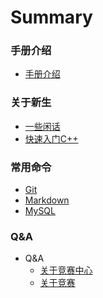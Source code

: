 # Summary

### 手册介绍
* [手册介绍](/README.md)

### 关于新生
<!-- * 关于新生 -->
* [一些闲话](/Freshman/Some-Words.md)
* [快速入门C++](/Freshman/Quick-Start-C.md)


### 常用命令
<!-- * 常用 -->
* [Git](/Common-Command/Git.md)
* [Markdown](/Common-Command/Markdown.md)
* [MySQL](/Common-Command/MySQL.md)


### Q&A
<!-- * Q&A -->
* Q&A
    * [关于竞赛中心](/QA/About-Competition-Center.md)
    * [关于竞赛](/QA/About-Competiton.md)
